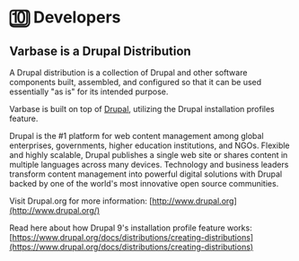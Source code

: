 # 🔟 Developers

## Varbase is a Drupal Distribution

A Drupal distribution is a collection of Drupal and other software components built, assembled, and configured so that it can be used essentially "as is" for its intended purpose.

Varbase is built on top of [Drupal](https://www.drupal.org/), utilizing the Drupal installation profiles feature.

Drupal is the #1 platform for web content management among global enterprises, governments, higher education institutions, and NGOs. Flexible and highly scalable, Drupal publishes a single web site or shares content in multiple languages across many devices. Technology and business leaders transform content management into powerful digital solutions with Drupal backed by one of the world's most innovative open source communities.

Visit Drupal.org for more information: [http://www.drupal.org](http://www.drupal.org/)

Read here about how Drupal 9's installation profile feature works: [https://www.drupal.org/docs/distributions/creating-distributions](https://www.drupal.org/docs/distributions/creating-distributions)



